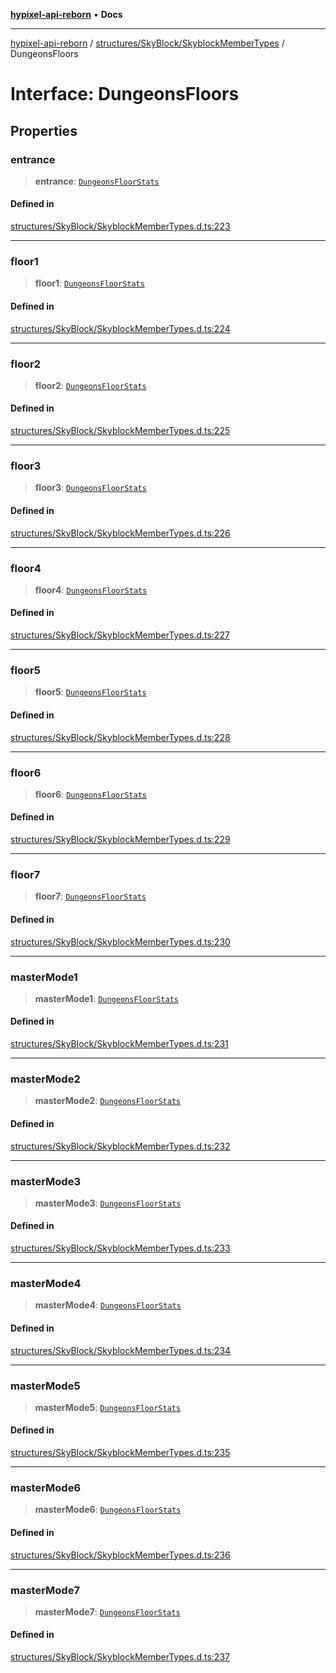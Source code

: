 [**hypixel-api-reborn**](../../../../README.md) • **Docs**

***

[hypixel-api-reborn](../../../../modules.md) / [structures/SkyBlock/SkyblockMemberTypes](../README.md) / DungeonsFloors

# Interface: DungeonsFloors

## Properties

### entrance

> **entrance**: [`DungeonsFloorStats`](DungeonsFloorStats.md)

#### Defined in

[structures/SkyBlock/SkyblockMemberTypes.d.ts:223](https://github.com/Kathund/REBORN-docs-TEST/blob/226e7f6a62bb6bca87ef0828ac84e9098d59f860/src/structures/SkyBlock/SkyblockMemberTypes.d.ts#L223)

***

### floor1

> **floor1**: [`DungeonsFloorStats`](DungeonsFloorStats.md)

#### Defined in

[structures/SkyBlock/SkyblockMemberTypes.d.ts:224](https://github.com/Kathund/REBORN-docs-TEST/blob/226e7f6a62bb6bca87ef0828ac84e9098d59f860/src/structures/SkyBlock/SkyblockMemberTypes.d.ts#L224)

***

### floor2

> **floor2**: [`DungeonsFloorStats`](DungeonsFloorStats.md)

#### Defined in

[structures/SkyBlock/SkyblockMemberTypes.d.ts:225](https://github.com/Kathund/REBORN-docs-TEST/blob/226e7f6a62bb6bca87ef0828ac84e9098d59f860/src/structures/SkyBlock/SkyblockMemberTypes.d.ts#L225)

***

### floor3

> **floor3**: [`DungeonsFloorStats`](DungeonsFloorStats.md)

#### Defined in

[structures/SkyBlock/SkyblockMemberTypes.d.ts:226](https://github.com/Kathund/REBORN-docs-TEST/blob/226e7f6a62bb6bca87ef0828ac84e9098d59f860/src/structures/SkyBlock/SkyblockMemberTypes.d.ts#L226)

***

### floor4

> **floor4**: [`DungeonsFloorStats`](DungeonsFloorStats.md)

#### Defined in

[structures/SkyBlock/SkyblockMemberTypes.d.ts:227](https://github.com/Kathund/REBORN-docs-TEST/blob/226e7f6a62bb6bca87ef0828ac84e9098d59f860/src/structures/SkyBlock/SkyblockMemberTypes.d.ts#L227)

***

### floor5

> **floor5**: [`DungeonsFloorStats`](DungeonsFloorStats.md)

#### Defined in

[structures/SkyBlock/SkyblockMemberTypes.d.ts:228](https://github.com/Kathund/REBORN-docs-TEST/blob/226e7f6a62bb6bca87ef0828ac84e9098d59f860/src/structures/SkyBlock/SkyblockMemberTypes.d.ts#L228)

***

### floor6

> **floor6**: [`DungeonsFloorStats`](DungeonsFloorStats.md)

#### Defined in

[structures/SkyBlock/SkyblockMemberTypes.d.ts:229](https://github.com/Kathund/REBORN-docs-TEST/blob/226e7f6a62bb6bca87ef0828ac84e9098d59f860/src/structures/SkyBlock/SkyblockMemberTypes.d.ts#L229)

***

### floor7

> **floor7**: [`DungeonsFloorStats`](DungeonsFloorStats.md)

#### Defined in

[structures/SkyBlock/SkyblockMemberTypes.d.ts:230](https://github.com/Kathund/REBORN-docs-TEST/blob/226e7f6a62bb6bca87ef0828ac84e9098d59f860/src/structures/SkyBlock/SkyblockMemberTypes.d.ts#L230)

***

### masterMode1

> **masterMode1**: [`DungeonsFloorStats`](DungeonsFloorStats.md)

#### Defined in

[structures/SkyBlock/SkyblockMemberTypes.d.ts:231](https://github.com/Kathund/REBORN-docs-TEST/blob/226e7f6a62bb6bca87ef0828ac84e9098d59f860/src/structures/SkyBlock/SkyblockMemberTypes.d.ts#L231)

***

### masterMode2

> **masterMode2**: [`DungeonsFloorStats`](DungeonsFloorStats.md)

#### Defined in

[structures/SkyBlock/SkyblockMemberTypes.d.ts:232](https://github.com/Kathund/REBORN-docs-TEST/blob/226e7f6a62bb6bca87ef0828ac84e9098d59f860/src/structures/SkyBlock/SkyblockMemberTypes.d.ts#L232)

***

### masterMode3

> **masterMode3**: [`DungeonsFloorStats`](DungeonsFloorStats.md)

#### Defined in

[structures/SkyBlock/SkyblockMemberTypes.d.ts:233](https://github.com/Kathund/REBORN-docs-TEST/blob/226e7f6a62bb6bca87ef0828ac84e9098d59f860/src/structures/SkyBlock/SkyblockMemberTypes.d.ts#L233)

***

### masterMode4

> **masterMode4**: [`DungeonsFloorStats`](DungeonsFloorStats.md)

#### Defined in

[structures/SkyBlock/SkyblockMemberTypes.d.ts:234](https://github.com/Kathund/REBORN-docs-TEST/blob/226e7f6a62bb6bca87ef0828ac84e9098d59f860/src/structures/SkyBlock/SkyblockMemberTypes.d.ts#L234)

***

### masterMode5

> **masterMode5**: [`DungeonsFloorStats`](DungeonsFloorStats.md)

#### Defined in

[structures/SkyBlock/SkyblockMemberTypes.d.ts:235](https://github.com/Kathund/REBORN-docs-TEST/blob/226e7f6a62bb6bca87ef0828ac84e9098d59f860/src/structures/SkyBlock/SkyblockMemberTypes.d.ts#L235)

***

### masterMode6

> **masterMode6**: [`DungeonsFloorStats`](DungeonsFloorStats.md)

#### Defined in

[structures/SkyBlock/SkyblockMemberTypes.d.ts:236](https://github.com/Kathund/REBORN-docs-TEST/blob/226e7f6a62bb6bca87ef0828ac84e9098d59f860/src/structures/SkyBlock/SkyblockMemberTypes.d.ts#L236)

***

### masterMode7

> **masterMode7**: [`DungeonsFloorStats`](DungeonsFloorStats.md)

#### Defined in

[structures/SkyBlock/SkyblockMemberTypes.d.ts:237](https://github.com/Kathund/REBORN-docs-TEST/blob/226e7f6a62bb6bca87ef0828ac84e9098d59f860/src/structures/SkyBlock/SkyblockMemberTypes.d.ts#L237)
